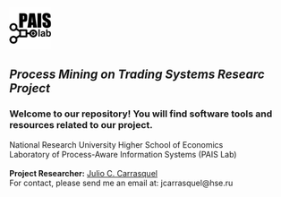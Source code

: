 <!DOCTYPE html>
<html>
<head>
<meta charset="UTF-8">
</head>
<body>
<img src="https://raw.githubusercontent.com/jcarrasquel/pais-trading-systems/master-2/misc/logo-pais.png" alt="PAIS" width="75" height="75">
<h2><i>Process Mining on Trading Systems Researc Project</i></h2>
<h3>Welcome to our repository! You will find software tools and resources related to our project.</h3>
National Research University Higher School of Economics<br>
Laboratory of Process-Aware Information Systems (PAIS Lab)<br><br>
<b>Project Researcher:</b> <a href="https://www.hse.ru/en/staff/jcarrasquel">Julio C. Carrasquel</a><br>
For contact, please send me an email at: jcarrasquel@hse.ru
</body>
</html> 
